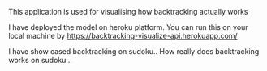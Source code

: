 This application is used for visualising how backtracking actually works

I have deployed the model on heroku platform. You can run this on your local machine by https://backtracking-visualize-api.herokuapp.com/ 

I have show cased backtracking on sudoku.. How really does backtracking works on sudoku... 

